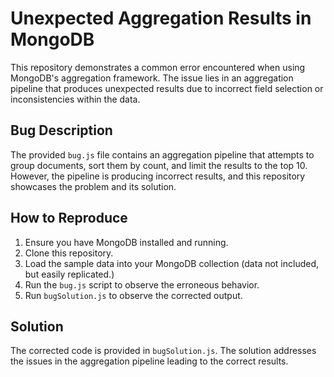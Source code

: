 # Unexpected Aggregation Results in MongoDB

This repository demonstrates a common error encountered when using MongoDB's aggregation framework. The issue lies in an aggregation pipeline that produces unexpected results due to incorrect field selection or inconsistencies within the data.

## Bug Description

The provided `bug.js` file contains an aggregation pipeline that attempts to group documents, sort them by count, and limit the results to the top 10. However, the pipeline is producing incorrect results, and this repository showcases the problem and its solution.

## How to Reproduce

1.  Ensure you have MongoDB installed and running.
2.  Clone this repository.
3.  Load the sample data into your MongoDB collection (data not included, but easily replicated.)
4.  Run the `bug.js` script to observe the erroneous behavior.
5.  Run `bugSolution.js` to observe the corrected output. 

## Solution

The corrected code is provided in `bugSolution.js`. The solution addresses the issues in the aggregation pipeline leading to the correct results.